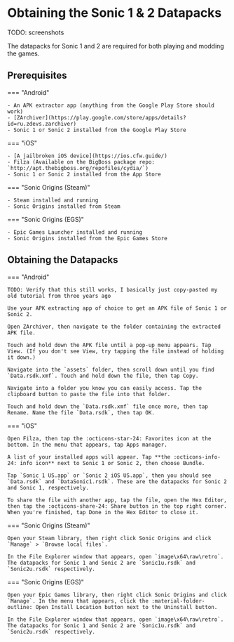 # Obtaining the Sonic 1 & 2 Datapacks

TODO: screenshots

The datapacks for Sonic 1 and 2 are required for both playing and modding the games.

## Prerequisites
=== "Android"

    - An APK extractor app (anything from the Google Play Store should work)
    - [ZArchiver](https://play.google.com/store/apps/details?id=ru.zdevs.zarchiver)
    - Sonic 1 or Sonic 2 installed from the Google Play Store

=== "iOS"

    - [A jailbroken iOS device](https://ios.cfw.guide/)
    - Filza (Available on the BigBoss package repo: `http://apt.thebigboss.org/repofiles/cydia/`)
    - Sonic 1 or Sonic 2 installed from the App Store

=== "Sonic Origins (Steam)"

    - Steam installed and running
    - Sonic Origins installed from Steam

=== "Sonic Origins (EGS)"

    - Epic Games Launcher installed and running
    - Sonic Origins installed from the Epic Games Store

## Obtaining the Datapacks
=== "Android"

    TODO: Verify that this still works, I basically just copy-pasted my old tutorial from three years ago

    Use your APK extracting app of choice to get an APK file of Sonic 1 or Sonic 2.

    Open ZArchiver, then navigate to the folder containing the extracted APK file.

    Touch and hold down the APK file until a pop-up menu appears. Tap View. (If you don't see View, try tapping the file instead of holding it down.)

    Navigate into the `assets` folder, then scroll down until you find `Data.rsdk.xmf`. Touch and hold down the file, then tap Copy.

    Navigate into a folder you know you can easily access. Tap the clipboard button to paste the file into that folder.

    Touch and hold down the `Data.rsdk.xmf` file once more, then tap Rename. Name the file `Data.rsdk`, then tap OK.

=== "iOS"

    Open Filza, then tap the :octicons-star-24: Favorites icon at the bottom. In the menu that appears, tap Apps manager.

    A list of your installed apps will appear. Tap **the :octicons-info-24: info icon** next to Sonic 1 or Sonic 2, then choose Bundle.

    Tap `Sonic 1 US.app` or `Sonic 2 iOS US.app`, then you should see `Data.rsdk` and `DataSonic1.rsdk`. These are the datapacks for Sonic 2 and Sonic 1, respectively.

    To share the file with another app, tap the file, open the Hex Editor, then tap the :octicons-share-24: Share button in the top right corner. When you're finished, tap Done in the Hex Editor to close it.

=== "Sonic Origins (Steam)"

    Open your Steam library, then right click Sonic Origins and click `Manage` > `Browse local files`.

    In the File Explorer window that appears, open `image\x64\raw\retro`. The datapacks for Sonic 1 and Sonic 2 are `Sonic1u.rsdk` and `Sonic2u.rsdk` respectively.

=== "Sonic Origins (EGS)"

    Open your Epic Games library, then right click Sonic Origins and click `Manage`. In the menu that appears, click the :material-folder-outline: Open Install Location button next to the Uninstall button.

    In the File Explorer window that appears, open `image\x64\raw\retro`. The datapacks for Sonic 1 and Sonic 2 are `Sonic1u.rsdk` and `Sonic2u.rsdk` respectively.